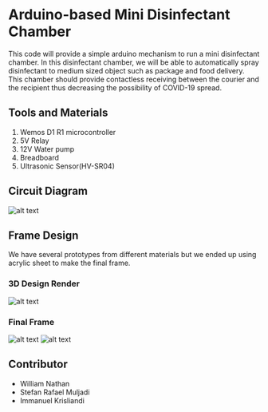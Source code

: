 # Arduino-based Mini Disinfectant Chamber
This code will provide a simple arduino mechanism to run a mini disinfectant chamber. In this disinfectant chamber, we will be able to automatically spray disinfectant to medium sized object such as package and food delivery. This chamber should provide contactless receiving between the courier and the recipient thus decreasing the possibility of COVID-19 spread. 

## Tools and Materials
1. Wemos D1 R1 microcontroller
2. 5V Relay
3. 12V Water pump
4. Breadboard
5. Ultrasonic Sensor(HV-SR04)

## Circuit Diagram
![alt text](https://i.imgur.com/NIf5nXh.png)

## Frame Design
We have several prototypes from different materials but we ended up using acrylic sheet to make the final frame. 
### 3D Design Render
![alt text](https://i.imgur.com/8aEHvI4.png)
### Final Frame
![alt text](https://i.imgur.com/lvVbiEq.jpg)
![alt text](https://i.imgur.com/fS3uBbo.jpg)

## Contributor
- William Nathan
- Stefan Rafael Muljadi
- Immanuel Krisliandi
